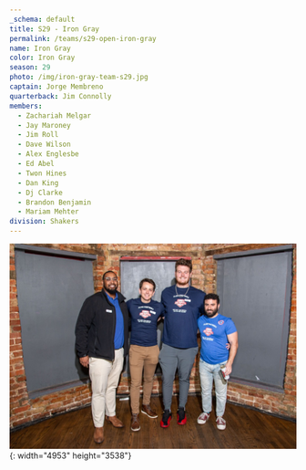 ```yaml
---
_schema: default
title: S29 - Iron Gray
permalink: /teams/s29-open-iron-gray
name: Iron Gray
color: Iron Gray
season: 29
photo: /img/iron-gray-team-s29.jpg
captain: Jorge Membreno
quarterback: Jim Connolly
members:
  - Zachariah Melgar
  - Jay Maroney
  - Jim Roll
  - Dave Wilson
  - Alex Englesbe
  - Ed Abel
  - Twon Hines
  - Dan King
  - Dj Clarke
  - Brandon Benjamin
  - Mariam Mehter
division: Shakers
---
```

![](/img/da2-7066.jpg){: width="4953" height="3538"}